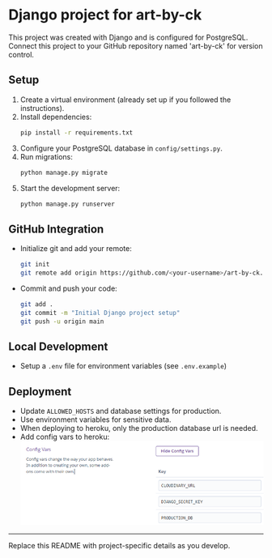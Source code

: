 # Django project for art-by-ck

This project was created with Django and is configured for PostgreSQL. Connect this project to your GitHub repository named 'art-by-ck' for version control.

## Setup

1. Create a virtual environment (already set up if you followed the instructions).
2. Install dependencies:
   ```bash
   pip install -r requirements.txt
   ```
3. Configure your PostgreSQL database in `config/settings.py`.
4. Run migrations:
   ```bash
   python manage.py migrate
   ```
5. Start the development server:
   ```bash
   python manage.py runserver
   ```

## GitHub Integration

- Initialize git and add your remote:
  ```bash
  git init
  git remote add origin https://github.com/<your-username>/art-by-ck.git
  ```
- Commit and push your code:
  ```bash
  git add .
  git commit -m "Initial Django project setup"
  git push -u origin main
  ```

## Local Development

- Setup a `.env` file for environment variables (see `.env.example`)

## Deployment

- Update `ALLOWED_HOSTS` and database settings for production.
- Use environment variables for sensitive data.
- When deploying to heroku, only the production database url is needed.
- Add config vars to heroku:
![image](/docs/readme/images/heroku-config.png)

---

Replace this README with project-specific details as you develop.

